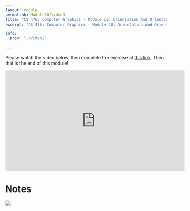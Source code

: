 ```yaml
---
layout: module
permalink: Module10/Video3
title: "CS 476: Computer Graphics - Module 10: Orientation And Orientability"
excerpt: "CS 476: Computer Graphics - Module 10: Orientation And Orientability"

info:
  prev: "./Video2"
  
---
```


<p>
Please watch the video below, then complete the exercise at <a href = "https://ursinus.instructure.com/courses/18079/quizzes/26849">this link</a>.  Then that is the end of this module!
</p>

<iframe width="560" height="315" src="https://www.youtube.com/embed/dF55qJHabVc" frameborder="0" allow="accelerometer; autoplay; clipboard-write; encrypted-media; gyroscope; picture-in-picture" allowfullscreen></iframe>

<h1>Notes</h1>
<img src = "../images/Unit3/Orientation.svg">